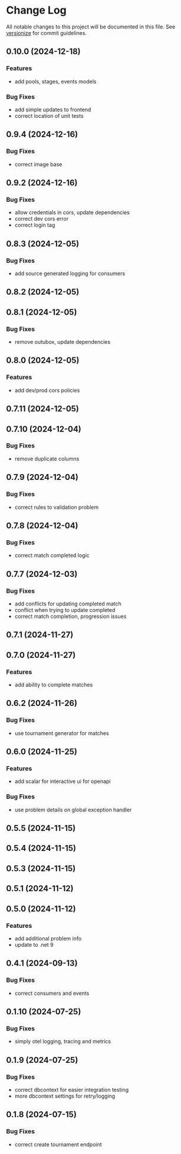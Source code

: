 # Change Log

All notable changes to this project will be documented in this file. See [versionize](https://github.com/versionize/versionize) for commit guidelines.

<a name="0.10.0"></a>
## 0.10.0 (2024-12-18)

### Features

* add pools, stages, events models

### Bug Fixes

* add simple updates to frontend
* correct location of unit tests

<a name="0.9.4"></a>
## 0.9.4 (2024-12-16)

### Bug Fixes

* correct image base

<a name="0.9.2"></a>
## 0.9.2 (2024-12-16)

### Bug Fixes

* allow credentials in cors, update dependencies
* correct dev cors error
* correct login tag

<a name="0.8.3"></a>
## 0.8.3 (2024-12-05)

### Bug Fixes

* add source generated logging for consumers

<a name="0.8.2"></a>
## 0.8.2 (2024-12-05)

<a name="0.8.1"></a>
## 0.8.1 (2024-12-05)

### Bug Fixes

* remove outubox, update dependencies

<a name="0.8.0"></a>
## 0.8.0 (2024-12-05)

### Features

* add dev/prod cors policies

<a name="0.7.11"></a>
## 0.7.11 (2024-12-05)

<a name="0.7.10"></a>
## 0.7.10 (2024-12-04)

### Bug Fixes

* remove duplicate columns

<a name="0.7.9"></a>
## 0.7.9 (2024-12-04)

### Bug Fixes

* correct rules to validation problem

<a name="0.7.8"></a>
## 0.7.8 (2024-12-04)

### Bug Fixes

* correct match completed logic

<a name="0.7.7"></a>
## 0.7.7 (2024-12-03)

### Bug Fixes

* add conflicts for updating completed match
* conflict when trying to update completed
* correct match completion, progression issues

<a name="0.7.1"></a>
## 0.7.1 (2024-11-27)

<a name="0.7.0"></a>
## 0.7.0 (2024-11-27)

### Features

* add ability to complete matches

<a name="0.6.2"></a>
## 0.6.2 (2024-11-26)

### Bug Fixes

* use tournament generator for matches

<a name="0.6.0"></a>
## 0.6.0 (2024-11-25)

### Features

* add scalar for interactive ui for openapi

### Bug Fixes

* use problem details on global exception handler

<a name="0.5.5"></a>
## 0.5.5 (2024-11-15)

<a name="0.5.4"></a>
## 0.5.4 (2024-11-15)

<a name="0.5.3"></a>
## 0.5.3 (2024-11-15)

<a name="0.5.1"></a>
## 0.5.1 (2024-11-12)

<a name="0.5.0"></a>
## 0.5.0 (2024-11-12)

### Features

* add additional problem info
* update to .net 9

<a name="0.4.1"></a>
## 0.4.1 (2024-09-13)

### Bug Fixes

* correct consumers and events

<a name="0.1.10"></a>
## 0.1.10 (2024-07-25)

### Bug Fixes

* simply otel logging, tracing and metrics

<a name="0.1.9"></a>
## 0.1.9 (2024-07-25)

### Bug Fixes

* correct dbcontext for easier integration testing
* more dbcontext settings for retry/logging

<a name="0.1.8"></a>
## 0.1.8 (2024-07-15)

### Bug Fixes

* correct create tournament endpoint

